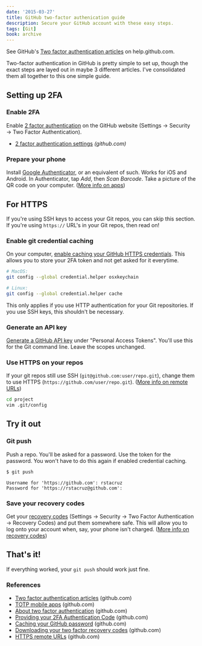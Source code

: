 ```yaml
---
date: '2015-03-27'
title: GitHub two-factor authenication guide
description: Secure your GitHub account with these easy steps.
tags: [Git]
book: archive
---
```


<Notice archived>

See GitHub's [Two factor authentication articles](https://help.github.com/categories/two-factor-authentication-2fa/) on help.github.com.

</Notice>

Two-factor authentication in GitHub is pretty simple to set up, though the exact steps are layed out in maybe 3 different articles. I've consolidated them all together to this one simple guide.

## Setting up 2FA

### Enable 2FA

Enable [2 factor authentication](https://github.com/settings/security) on the GitHub website (Settings → Security → Two Factor Authentication).

- [2 factor authentication settings](https://github.com/settings/security) _(github.com)_

### Prepare your phone

Install [Google Authenticator](https://en.wikipedia.org/wiki/Google_Authenticator), or an equivalent of such. Works for iOS and Android. In Authenticator, tap _Add_, then _Scan Barcode_. Take a picture of the QR code on your computer. ([More info on apps](https://help.github.com/articles/configuring-two-factor-authentication-via-a-totp-mobile-app/))

## For HTTPS

If you're using SSH keys to access your Git repos, you can skip this section. If you're using `https://` URL's in your Git repos, then read on!

### Enable git credential caching

On your computer, [enable caching your GitHub HTTPS credentials](https://help.github.com/articles/caching-your-github-password-in-git/). This allows you to store your 2FA token and not get asked for it everytime.

```bash
# MacOS:
git config --global credential.helper osxkeychain
```

```bash
# Linux:
git config --global credential.helper cache
```

This only applies if you use HTTP authentication for your Git repositories. If you use SSH keys, this shouldn't be necessary.

### Generate an API key

[Generate a GitHub API key](https://github.com/settings/tokens) under "Personal Access Tokens". You'll use this for the Git command line. Leave the scopes unchanged.

### Use HTTPS on your repos

If your git repos still use SSH (`git@github.com:user/repo.git`), change them to use HTTPS (`https://github.com/user/repo.git`). ([More info on remote URLs](https://help.github.com/articles/which-remote-url-should-i-use/#cloning-with-https-recommended))

```bash
cd project
vim .git/config
```

## Try it out

### Git push

Push a repo. You'll be asked for a password. Use the token for the password. You won't have to do this again if enabled credential caching.

```bash
$ git push
```

```
Username for 'https://github.com': rstacruz
Password for 'https://rstacruz@github.com':
```

### Save your recovery codes

Get your [recovery codes](https://github.com/settings/auth/recovery-codes) (Settings → Security → Two Factor Authentication → Recovery Codes) and put them somewhere safe. This will allow you to log onto your account when, say, your phone isn't charged. ([More info on recovery codes](https://help.github.com/articles/downloading-your-two-factor-authentication-recovery-codes/))

## That's it!

If everything worked, your `git push` should work just fine.

### References

- [Two factor authentication articles](https://help.github.com/categories/two-factor-authentication-2fa/) (github.com)
- [TOTP mobile apps](https://help.github.com/articles/configuring-two-factor-authentication-via-a-totp-mobile-app/) (github.com)
- [About two factor authentication](https://help.github.com/articles/about-two-factor-authentication/) (github.com)
- [Providing your 2FA Authentication Code](https://help.github.com/articles/providing-your-2fa-authentication-code/) (github.com)
- [Caching your GitHub password](https://help.github.com/articles/caching-your-github-password-in-git/) (github.com)
- [Downloading your two factor recovery codes](https://help.github.com/articles/downloading-your-two-factor-authentication-recovery-codes/) (github.com)
- [HTTPS remote URLs](https://help.github.com/articles/which-remote-url-should-i-use/) (github.com)
